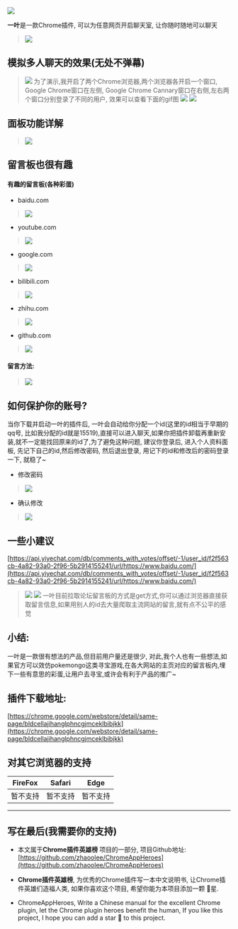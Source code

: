 ![](https://upload-images.jianshu.io/upload_images/3203841-6c2100df17f1da49.png?imageMogr2/auto-orient/strip%7CimageView2/2/w/1240)

**一叶**是一款Chrome插件, 可以为任意网页开启聊天室, 让你随时随地可以聊天

> ![](https://upload-images.jianshu.io/upload_images/3203841-aeee4814139c9815.gif?imageMogr2/auto-orient/strip)

## 模拟多人聊天的效果(无处不弹幕)
> ![](https://upload-images.jianshu.io/upload_images/3203841-2fde3d443a23c7f4.png?imageMogr2/auto-orient/strip%7CimageView2/2/w/1240)
为了演示,我开启了两个Chrome浏览器,两个浏览器各开启一个窗口, Google Chrome窗口在左侧, Google Chrome Cannary窗口在右侧,左右两个窗口分别登录了不同的用户, 效果可以查看下面的gif图
> ![](https://upload-images.jianshu.io/upload_images/3203841-294ff06c27ef2d6a.gif?imageMogr2/auto-orient/strip)
> ![](https://upload-images.jianshu.io/upload_images/3203841-6da2205932395165.png?imageMogr2/auto-orient/strip%7CimageView2/2/w/1240)

## 面板功能详解
> ![](https://upload-images.jianshu.io/upload_images/3203841-b2529c90ce5b42c0.png?imageMogr2/auto-orient/strip%7CimageView2/2/w/1240)

## 留言板也很有趣

#### 有趣的留言板(各种彩蛋)
- baidu.com
> ![](https://upload-images.jianshu.io/upload_images/3203841-58fe4338b22b3218.png?imageMogr2/auto-orient/strip%7CimageView2/2/w/1240)

- youtube.com
> ![](https://upload-images.jianshu.io/upload_images/3203841-272091dea0c7eed2.png?imageMogr2/auto-orient/strip%7CimageView2/2/w/1240)

- google.com
> ![](https://upload-images.jianshu.io/upload_images/3203841-2975b1078c46d866.png?imageMogr2/auto-orient/strip%7CimageView2/2/w/1240)

- bilibili.com
> ![](https://upload-images.jianshu.io/upload_images/3203841-77ca665af37d9f6a.png?imageMogr2/auto-orient/strip%7CimageView2/2/w/1240)

- zhihu.com
> ![](https://upload-images.jianshu.io/upload_images/3203841-de6350fed1d94357.png?imageMogr2/auto-orient/strip%7CimageView2/2/w/1240)

- github.com
> ![](https://upload-images.jianshu.io/upload_images/3203841-c7db988541118523.png?imageMogr2/auto-orient/strip%7CimageView2/2/w/1240)

#### 留言方法:
> ![](https://upload-images.jianshu.io/upload_images/3203841-1f9647977e4f756a.gif?imageMogr2/auto-orient/strip)

## 如何保护你的账号?
当你下载并启动一叶的插件后, 一叶会自动给你分配一个id(这里的id相当于早期的qq号, 比如我分配的id就是15519),直接可以进入聊天,如果你把插件卸载再重新安装,就不一定能找回原来的id了,为了避免这种问题, 建议你登录后, 进入个人资料面板, 先记下自己的id,然后修改密码, 然后退出登录, 用记下的id和修改后的密码登录一下, 就稳了~
- 修改密码
> ![](https://upload-images.jianshu.io/upload_images/3203841-94e2654f2badd9ab.png?imageMogr2/auto-orient/strip%7CimageView2/2/w/1240)
- 确认修改
> ![](https://upload-images.jianshu.io/upload_images/3203841-afbde786d286f223.png?imageMogr2/auto-orient/strip%7CimageView2/2/w/1240)

## 一些小建议

[https://api.yiyechat.com/db/comments_with_votes/offset/-1/user_id/f2f563cb-4a82-93a0-2f96-5b2914155241/url/https://www.baidu.com/](https://api.yiyechat.com/db/comments_with_votes/offset/-1/user_id/f2f563cb-4a82-93a0-2f96-5b2914155241/url/https://www.baidu.com/)
> ![](https://upload-images.jianshu.io/upload_images/3203841-419085dbf85edc50.png?imageMogr2/auto-orient/strip%7CimageView2/2/w/1240)
> ![](https://upload-images.jianshu.io/upload_images/3203841-9fdefd4eebada6f6.png?imageMogr2/auto-orient/strip%7CimageView2/2/w/1240)
一叶目前拉取论坛留言板的方式是get方式,你可以通过浏览器直接获取留言信息,如果用别人的id去大量爬取主流网站的留言,就有点不公平的感觉


 
## 小结:
一叶是一款很有想法的产品,但目前用户量还是很少, 对此,我个人也有一些想法,如果官方可以效仿pokemongo这类寻宝游戏,在各大网站的主页对应的留言板内,埋下一些有意思的彩蛋,让用户去寻宝,或许会有利于产品的推广~

## 插件下载地址:
[https://chrome.google.com/webstore/detail/same-page/bldcellajihanglphncgjmceklbibjkk](https://chrome.google.com/webstore/detail/same-page/bldcellajihanglphncgjmceklbibjkk)


## 对其它浏览器的支持

| FireFox | Safari | Edge|
| - | - | - | 
| 暂不支持 | 暂不支持 | 暂不支持 |

---

## 写在最后(我需要你的支持)
- 本文属于**Chrome插件英雄榜** 项目的一部分, 项目Github地址: [https://github.com/zhaoolee/ChromeAppHeroes](https://github.com/zhaoolee/ChromeAppHeroes)

- **Chrome插件英雄榜**, 为优秀的Chrome插件写一本中文说明书, 让Chrome插件英雄们造福人类, 如果你喜欢这个项目, 希望你能为本项目添加一颗 🌟星.

- ChromeAppHeroes, Write a Chinese manual for the excellent Chrome plugin, let the Chrome plugin heroes benefit the human, If you like this project, I hope you can add a star 🌟 to this project.


